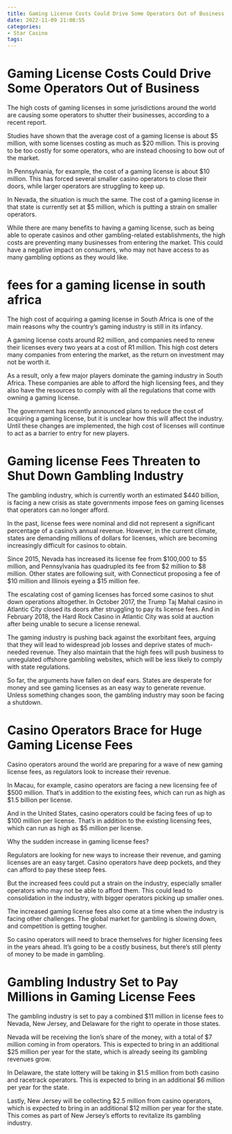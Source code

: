 ```yaml
---
title: Gaming License Costs Could Drive Some Operators Out of Business
date: 2022-11-09 21:08:55
categories:
- Star Casino
tags:
---
```



#  Gaming License Costs Could Drive Some Operators Out of Business

The high costs of gaming licenses in some jurisdictions around the world are causing some operators to shutter their businesses, according to a recent report.

Studies have shown that the average cost of a gaming license is about $5 million, with some licenses costing as much as $20 million. This is proving to be too costly for some operators, who are instead choosing to bow out of the market.

In Pennsylvania, for example, the cost of a gaming license is about $10 million. This has forced several smaller casino operators to close their doors, while larger operators are struggling to keep up.

In Nevada, the situation is much the same. The cost of a gaming license in that state is currently set at $5 million, which is putting a strain on smaller operators.

While there are many benefits to having a gaming license, such as being able to operate casinos and other gambling-related establishments, the high costs are preventing many businesses from entering the market. This could have a negative impact on consumers, who may not have access to as many gambling options as they would like.

#  fees for a gaming license in south africa

The high cost of acquiring a gaming license in South Africa is one of the main reasons why the country’s gaming industry is still in its infancy.

A gaming license costs around R2 million, and companies need to renew their licenses every two years at a cost of R1 million. This high cost deters many companies from entering the market, as the return on investment may not be worth it.

As a result, only a few major players dominate the gaming industry in South Africa. These companies are able to afford the high licensing fees, and they also have the resources to comply with all the regulations that come with owning a gaming license.

The government has recently announced plans to reduce the cost of acquiring a gaming license, but it is unclear how this will affect the industry. Until these changes are implemented, the high cost of licenses will continue to act as a barrier to entry for new players.

#  Gaming license Fees Threaten to Shut Down Gambling Industry

The gambling industry, which is currently worth an estimated $440 billion, is facing a new crisis as state governments impose fees on gaming licenses that operators can no longer afford.

In the past, license fees were nominal and did not represent a significant percentage of a casino’s annual revenue. However, in the current climate, states are demanding millions of dollars for licenses, which are becoming increasingly difficult for casinos to obtain.

Since 2015, Nevada has increased its license fee from $100,000 to $5 million, and Pennsylvania has quadrupled its fee from $2 million to $8 million. Other states are following suit, with Connecticut proposing a fee of $10 million and Illinois eyeing a $15 million fee.

The escalating cost of gaming licenses has forced some casinos to shut down operations altogether. In October 2017, the Trump Taj Mahal casino in Atlantic City closed its doors after struggling to pay its license fees. And in February 2018, the Hard Rock Casino in Atlantic City was sold at auction after being unable to secure a license renewal.

The gaming industry is pushing back against the exorbitant fees, arguing that they will lead to widespread job losses and deprive states of much-needed revenue. They also maintain that the high fees will push business to unregulated offshore gambling websites, which will be less likely to comply with state regulations.

So far, the arguments have fallen on deaf ears. States are desperate for money and see gaming licenses as an easy way to generate revenue. Unless something changes soon, the gambling industry may soon be facing a shutdown.

#  Casino Operators Brace for Huge Gaming License Fees

Casino operators around the world are preparing for a wave of new gaming license fees, as regulators look to increase their revenue.

In Macau, for example, casino operators are facing a new licensing fee of $500 million. That’s in addition to the existing fees, which can run as high as $1.5 billion per license.

And in the United States, casino operators could be facing fees of up to $100 million per license. That’s in addition to the existing licensing fees, which can run as high as $5 million per license.

Why the sudden increase in gaming license fees?

Regulators are looking for new ways to increase their revenue, and gaming licenses are an easy target. Casino operators have deep pockets, and they can afford to pay these steep fees.

But the increased fees could put a strain on the industry, especially smaller operators who may not be able to afford them. This could lead to consolidation in the industry, with bigger operators picking up smaller ones.

The increased gaming license fees also come at a time when the industry is facing other challenges. The global market for gambling is slowing down, and competition is getting tougher.

So casino operators will need to brace themselves for higher licensing fees in the years ahead. It’s going to be a costly business, but there’s still plenty of money to be made in gambling.

#  Gambling Industry Set to Pay Millions in Gaming License Fees

The gambling industry is set to pay a combined $11 million in license fees to Nevada, New Jersey, and Delaware for the right to operate in those states.

Nevada will be receiving the lion’s share of the money, with a total of $7 million coming in from operators. This is expected to bring in an additional $25 million per year for the state, which is already seeing its gambling revenues grow.

In Delaware, the state lottery will be taking in $1.5 million from both casino and racetrack operators. This is expected to bring in an additional $6 million per year for the state.

Lastly, New Jersey will be collecting $2.5 million from casino operators, which is expected to bring in an additional $12 million per year for the state. This comes as part of New Jersey’s efforts to revitalize its gambling industry.